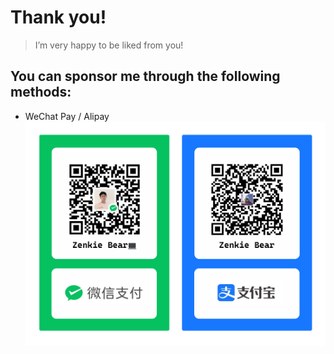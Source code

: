 # Thank you!
> I’m very happy to be liked from you!

## You can sponsor me through the following methods:

- WeChat Pay / Alipay
  [![mobile pagement](./sponsor.png)](https://raw.githubusercontent.com/ZenkieBear/ZenkieBear/main/sponsor.png)